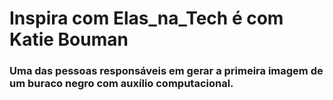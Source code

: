 # Inspira com Elas_na_Tech é com Katie Bouman
### Uma das pessoas responsáveis em gerar a primeira imagem de um buraco negro com auxílio computacional.
